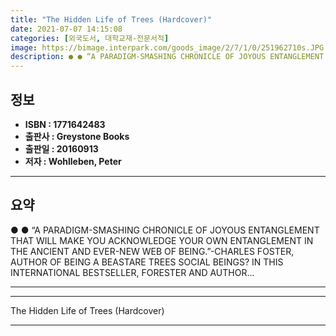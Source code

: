 ```yaml
---
title: "The Hidden Life of Trees (Hardcover)"
date: 2021-07-07 14:15:08
categories: [외국도서, 대학교재-전문서적]
image: https://bimage.interpark.com/goods_image/2/7/1/0/251962710s.JPG
description: ● ● “A PARADIGM-SMASHING CHRONICLE OF JOYOUS ENTANGLEMENT THAT WILL MAKE YOU ACKNOWLEDGE YOUR OWN ENTANGLEMENT IN THE ANCIENT AND EVER-NEW WEB OF BEING.”-CHAR
---
```


## **정보**

- **ISBN : 1771642483**
- **출판사 : Greystone Books**
- **출판일 : 20160913**
- **저자 : Wohlleben, Peter**

------



## **요약**

●  ●  “A PARADIGM-SMASHING CHRONICLE OF JOYOUS ENTANGLEMENT THAT WILL MAKE YOU ACKNOWLEDGE YOUR OWN ENTANGLEMENT IN THE ANCIENT AND EVER-NEW WEB OF BEING.”-CHARLES FOSTER, AUTHOR OF BEING A BEASTARE TREES SOCIAL BEINGS? IN THIS INTERNATIONAL BESTSELLER, FORESTER AND AUTHOR... 

------



------


The Hidden Life of Trees (Hardcover) 

------


